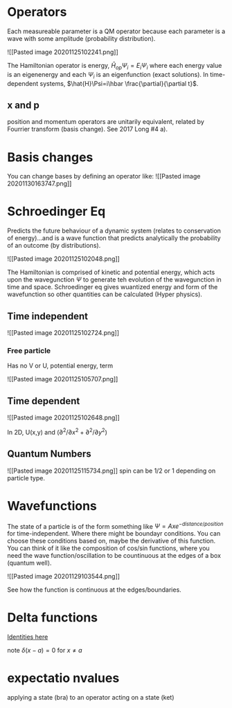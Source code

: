 # Operators
Each measureable parameter is a QM operator because each parameter is a wave with some amplitude (probability distribution). 

![[Pasted image 20201125102241.png]]

The Hamiltonian operator is energy, $\hat{H}_{op} \Psi_i=E_i\Psi_i$ where each energy value is an eigenenergy and each $\Psi_i$ is an eigenfunction (exact solutions). In time-dependent systems, $\hat{H}\Psi=i\hbar \frac{\partial}{\partial t}$.

## x and p

position and momentum operators are unitarily equivalent, related by Fourrier transform (basis change). See 2017 Long #4 a).

# Basis changes

You can change bases by defining an operator like:
![[Pasted image 20201130163747.png]]


# Schroedinger Eq

Predicts the future behaviour of a dynamic system (relates to conservation of energy)...and is a wave function that predicts analytically the probability of an outcome (by distributions).

![[Pasted image 20201125102048.png]]

The Hamiltonian is comprised of kinetic and potential energy, which acts upon the wavegunction $\Psi$ to generate teh evolution of the wavegunction in time and space. Schroedinger eq gives wuantized energy and form of the wavefunction so other quantities can be calculated (Hyper physics).

## Time independent
![[Pasted image 20201125102724.png]]

### Free particle
Has no V or U, potential energy, term

![[Pasted image 20201125105707.png]]

## Time dependent
![[Pasted image 20201125102648.png]]

In 2D, U(x,y) and $(\partial^2/\partial x^2 + \partial^2/\partial y^2)$ 



## Quantum Numbers

![[Pasted image 20201125115734.png]]
spin can be 1/2 or 1 depending on particle type.

# Wavefunctions

The state of a particle is of the form something like $\Psi=Axe^{-distance/position}$ for time-independent. Where there might be boundayr conditions. You can choose these conditions based on, maybe the derivative of this function. You can think of it like the composition of cos/sin functions, where you need the wave function/oscillation to be countinuous at the edges of a box (quantum well).

![[Pasted image 20201129103544.png]]

See how the function is continuous at the edges/boundaries.

# Delta functions
[Identities here](https://www.reed.edu/physics/faculty/wheeler/documents/Miscellaneous%20Math/Delta%20Functions/Simplified%20Dirac%20Delta.pdf)

note $\delta(x-a)=0$ for $x\neq a$ 

# expectatio nvalues
applying a state (bra) to an operator acting on a state (ket)